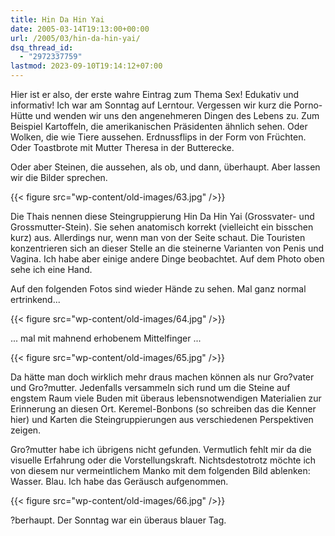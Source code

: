 ```yaml
---
title: Hin Da Hin Yai
date: 2005-03-14T19:13:00+00:00
url: /2005/03/hin-da-hin-yai/
dsq_thread_id:
  - "2972337759"
lastmod: 2023-09-10T19:14:12+07:00
---
```

Hier ist er also, der erste wahre Eintrag zum Thema Sex! Edukativ und informativ! Ich war am Sonntag auf Lerntour. Vergessen wir kurz die Porno-Hütte und wenden wir uns den angenehmeren Dingen des Lebens zu. Zum Beispiel Kartoffeln, die amerikanischen Präsidenten ähnlich sehen. Oder Wolken, die wie Tiere aussehen. Erdnussflips in der Form von Früchten. Oder Toastbrote mit Mutter Theresa in der Butterecke.

Oder aber Steinen, die aussehen, als ob, und dann, überhaupt. Aber lassen wir die Bilder sprechen.

{{< figure src="wp-content/old-images/63.jpg" />}}

Die Thais nennen diese Steingruppierung Hin Da Hin Yai (Grossvater- und Grossmutter-Stein). Sie sehen anatomisch korrekt (vielleicht ein bisschen kurz) aus. Allerdings nur, wenn man von der Seite schaut. Die Touristen konzentrieren sich an dieser Stelle an die steinerne Varianten von Penis und Vagina. Ich habe aber einige andere Dinge beobachtet. Auf dem Photo oben sehe ich eine Hand.

Auf den folgenden Fotos sind wieder Hände zu sehen. Mal ganz normal ertrinkend...

{{< figure src="wp-content/old-images/64.jpg" />}}

... mal mit mahnend erhobenem Mittelfinger ...

{{< figure src="wp-content/old-images/65.jpg" />}}

Da hätte man doch wirklich mehr draus machen können als nur Gro?vater und Gro?mutter. Jedenfalls versammeln sich rund um die Steine auf engstem Raum viele Buden mit überaus lebensnotwendigen Materialien zur Erinnerung an diesen Ort. Keremel-Bonbons (so schreiben das die Kenner hier) und Karten die Steingruppierungen aus verschiedenen Perspektiven zeigen.

Gro?mutter habe ich übrigens nicht gefunden. Vermutlich fehlt mir da die visuelle Erfahrung oder die Vorstellungskraft. Nichtsdestotrotz möchte ich von diesem nur vermeintlichem Manko mit dem folgenden Bild ablenken: Wasser. Blau. Ich habe das Geräusch aufgenommen.

{{< figure src="wp-content/old-images/66.jpg" />}}

?berhaupt. Der Sonntag war ein überaus blauer Tag.
